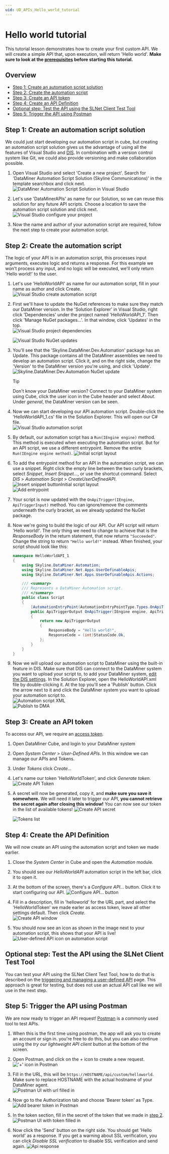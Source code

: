 ```yaml
---
uid: UD_APIs_Hello_world_tutorial
---
```


# Hello world tutorial

This tutorial lesson demonstrates how to create your first custom API. We will create a simple API that, upon execution, will return 'Hello world'. **Make sure to look at the [prerequisites](xref:UD_APIs_tutorials) before starting this tutorial.**

## Overview

- [Step 1: Create an automation script solution](#step-1-create-an-automation-script-solution)
- [Step 2: Create the automation script](#step-2-create-the-automation-script)
- [Step 3: Create an API token](#step-3-create-an-api-token)
- [Step 4: Create an API Definition](#step-4-create-the-api-definition)
- [Optional step: Test the API using the SLNet Client Test Tool](#optional-step-test-the-api-using-the-slnet-client-test-tool)
- [Step 5: Trigger the API using Postman](#step-5-trigger-the-api-using-postman)

## Step 1: Create an automation script solution

We could just start developing our automation script in cube, but creating an automation script solution gives us the advantage of using all the features of Visual Studio and [DIS](xref:DIS). In combination with a version control system like Git, we could also provide versioning and make collaboration possible.

1. Open Visual Studio and select 'Create a new project'. Search for 'DataMiner Automation Script Solution (Skyline Communications)' in the template searchbox and click next.
![DataMiner Automation Script Solution in Visual Studio](~/user-guide/images/UDAPIS_helloworld_1.jpg)
1. Let's use 'DataMinerAPIs' as name for our Solution, so we can reuse this solution for any future API scripts. Choose a location to save the automation script solution and click next.
![Visual Studio configure your project](~/user-guide/images/UDAPIS_helloworld_2.jpg)

1. Now the name and author of your automation script are required, follow the next step to create your automation script.

## Step 2: Create the automation script

The logic of your API is in an automation script, this processes input arguments, executes logic and returns a response. For this example we won't process any input, and no logic will be executed, we'll only return 'Hello world!' to the user.

1. Let's use 'HelloWorldAPI' as name for our automation script, fill in your name as author and click Create.
![Visual Studio create automation script](~/user-guide/images/UDAPIS_helloworld_3.jpg)

1. First we'll have to update the NuGet references to make sure they match our DataMiner version. In the 'Solution Explorer' in Visual Studio, right click 'Dependencies' under the project named 'HelloWorldAPI_1'. Then click 'Manage NuGet packages...'. In that window, click 'Updates' in the top.  
![Visual Studio project dependencies](~/user-guide/images/UDAPIS_helloworld_4.jpg)  
  
   ![Visual Studio NuGet updates](~/user-guide/images/UDAPIS_helloworld_5.jpg)

1. You'll see that the 'Skyline.DataMiner.Dev.Automation' package has an Update. This package contains all the DataMiner assemblies we need to develop an automation script. Click it, and on the right side, change the 'Version' to the DataMiner version you're using, and click 'Update'.  
![Skyline.DataMiner.Dev.Automation NuGet update](~/user-guide/images/UDAPIS_helloworld_6.jpg)  

   > [!TIP]
   > Don't know your DataMiner version? Connect to your DataMiner system using Cube, click the user icon in the Cube header and select *About*. Under *general*, the DataMiner version can be seen.

1. Now we can start developing our API automation script. Double-click the 'HelloWorldAPI_1.cs' file in the Solution Explorer. This will open our C# file.  
![Visual Studio automation script](~/user-guide/images/UDAPIS_helloworld_7.jpg)

1. By default, our automation script has a `Run(IEngine engine)` method. This method is executed when executing the automation script. But for an API script, we use a different entrypoint. Remove the entire `Run(IEngine engine method)`.
![Initial script layout](~/user-guide/images/UDAPIS_helloworld_8.jpg)

1. To add the entrypoint method for an API in the automation script, we can use a snippet. Right click the empty line between the two curly brackets, select *Snippet*, *Insert Snippet...*, or use the shortcut command. Select *DIS* > *Automation Script* > *CreateUserDefinedAPI*.  
![Insert snippet buttonInitial script layout](~/user-guide/images/UDAPIS_helloworld_9.jpg)  
![Add entrypoint](~/user-guide/images/UDAPIS_helloworld_10.jpg)

1. Your script is now updated with the `OnApiTrigger(IEngine, ApiTriggerInput)` method. You can ignore/remove the comments underneath the curly bracket, as we already updated the NuGet package.

1. Now we're going to build the logic of our API. Our API script will return 'Hello world!'. The only thing we need to change to achieve that is the *ResponseBody* in the return statement, that now returns `"Succeeded"`. Change the string to return `"Hello world!"` instead. When finished, your script should look like this:

    ```C#
    namespace HelloWorldAPI_1
    {
        using Skyline.DataMiner.Automation;
        using Skyline.DataMiner.Net.Apps.UserDefinableApis;
        using Skyline.DataMiner.Net.Apps.UserDefinableApis.Actions;

        /// <summary>
        /// Represents a DataMiner Automation script.
        /// </summary>
        public class Script
        {
            [AutomationEntryPoint(AutomationEntryPointType.Types.OnApiTrigger)]
            public ApiTriggerOutput OnApiTrigger(IEngine engine, ApiTriggerInput requestData)
            {
                return new ApiTriggerOutput
                {
                    ResponseBody = "Hello world!",
                    ResponseCode = (int)StatusCode.Ok,
                };
            }
        }
    }
    ```

1. Now we will upload our automation script to DataMiner using the built-in feature in DIS. Make sure that DIS can connect to the DataMiner system you want to upload your script to, to add your DataMiner system, [edit the DIS settings](xref:DIS_settings#dma). In the Solution Explorer, open the HelloWorldAPI.xml file by double-clicking it. At the top you'll see a 'Publish' button. Click the arrow next to it and click the DataMiner system you want to upload your automation script to.  
![Automation script XML](~/user-guide/images/UDAPIS_helloworld_11.jpg)  
![Publish to DMA](~/user-guide/images/UDAPIS_helloworld_12.jpg)

## Step 3: Create an API token

To access our API, we require an [access token](xref:UD_APIs_Objects_ApiToken).

1. Open DataMiner Cube, and login to your DataMiner system

1. Open *System Center* > *User-Defined APIs*. In this window we can manage our APIs and Tokens.

1. Under *Tokens* click *Create...*

1. Let's name our token 'HelloWorldToken', and click *Generate token*.
![Create API Token](~/user-guide/images/UDAPIS_helloworld_13.jpg)

1. A secret will now be generated, copy it, and **make sure you save it somewhere.** We will need it later to trigger our API, **you cannot retrieve the secret again after closing this window!** You can now see our token in the list of available tokens!
![Create API secret](~/user-guide/images/UDAPIS_helloworld_14.jpg)
  
   ![Tokens list](~/user-guide/images/UDAPIS_helloworld_15.jpg)

## Step 4: Create the API Definition

We will now create an API using the automation script and token we made earlier.

1. Close the *System Center* in Cube and open the *Automation* module.

1. You should see our *HelloWorldAPI* automation script in the left bar, click it to open it.

1. At the bottom of the screen, there's a *Configure API...* button. Click it to start configuring our API.
![Configure API... button](~/user-guide/images/UDAPIS_helloworld_16.jpg)

1. Fill in a description, fill in 'helloworld' for the URL part, and select the 'HelloWorldToken' we made earler as access token, leave all other settings default. Then click *Create*.  
![Create API window](~/user-guide/images/UDAPIS_helloworld_17.jpg)

1. You should now see an icon as shown in the image next to your automation script, this shows that your API is live!
![User-defined API icon on automation script](~/user-guide/images/UDAPIS_helloworld_18.jpg)

## Optional step: Test the API using the SLNet Client Test Tool

You can test your API using the SLNet Client Test Tool, how to do that is described on the [triggering and managing a user-defined API](xref:SLNetClientTest_triggering_api#triggering-a-user-defined-api) page. This approach is great for testing, but does not use an actual API call like we will use in the next step.

## Step 5: Trigger the API using Postman

We are now ready to trigger an API request! [Postman](https://www.postman.com/) is a commonly used tool to test APIs.

1. When this is the first time using postman, the app will ask you to create an account or sign in. you're free to do this, but you can also continue using the *try our lightweight API client* button at the bottom of the screen.

1. Open Postman, and click on the *+* icon to create a new request.  
!['+' icon in Postman](~/user-guide/images/UDAPIS_helloworld_19.jpg)  

1. Fill in the URL, this will be `https://HOSTNAME/api/custom/helloworld`. Make sure to replace HOSTNAME with the actual hostname of your DataMiner agent.  
![Postman UI with url filled in](~/user-guide/images/UDAPIS_helloworld_20.jpg)  

1. Now go to the Authorization tab and choose 'Bearer token' as Type.
![Add bearer token in Postman](~/user-guide/images/UDAPIS_helloworld_21.jpg)  

1. In the token section, fill in the secret of the token that we made in [step 2](#step-3-create-an-api-token).
![Postman UI with token filled in](~/user-guide/images/UDAPIS_helloworld_22.jpg)  

1. Now click the 'Send' button on the right side. You should get 'Hello world' as a response. If you get a warning about SSL verification, you can click *Disable SSL verification* to disable SSL verification and send again.
![Api response](~/user-guide/images/UDAPIS_helloworld_23.jpg)  
